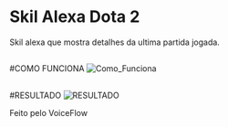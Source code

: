 # Skil Alexa Dota 2
 Skil alexa que mostra detalhes da ultima partida jogada. 
 
 ##
 #COMO FUNCIONA
![Como_Funciona](https://user-images.githubusercontent.com/84426581/159194153-f0d62097-3a18-4064-af74-cb33d98ad2f0.png)
##
#RESULTADO
![RESULTADO](https://media.discordapp.net/attachments/918757712249110578/945467215224905788/unknown.png?width=1070&height=624)

Feito pelo VoiceFlow

